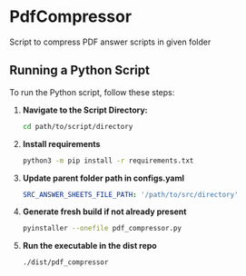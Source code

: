# PdfCompressor

Script to compress PDF answer scripts in given folder 

## Running a Python Script

To run the Python script, follow these steps:

1. **Navigate to the Script Directory:**

    ```bash
    cd path/to/script/directory
    ```
2. **Install requirements**

    ```bash
    python3 -m pip install -r requirements.txt
    ```
3. **Update parent folder path in configs.yaml**

    ```yaml
    SRC_ANSWER_SHEETS_FILE_PATH: '/path/to/src/directory'
    ```
4. **Generate fresh build if not already present**

    ```bash
    pyinstaller --onefile pdf_compressor.py
    ```
5. **Run the executable in the dist repo**
    ```bash
    ./dist/pdf_compressor
    ```

